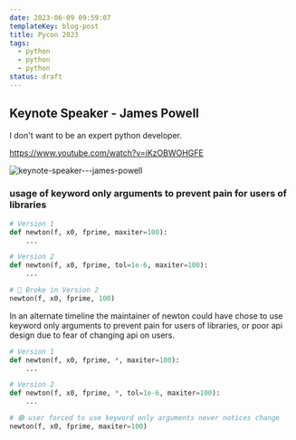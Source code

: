 ```yaml
---
date: 2023-06-09 09:59:07
templateKey: blog-post
title: Pycon 2023
tags:
  - python
  - python
  - python
status: draft
---
```


## Keynote Speaker - James Powell

I don't want to be an expert python developer.

<https://www.youtube.com/watch?v=iKzOBWOHGFE>

![keynote-speaker---james-powell](https://screenshots.waylonwalker.com/keynote-speaker---james-powell.webp)

### usage of keyword only arguments to prevent pain for users of libraries

```python
# Version 1
def newton(f, x0, fprime, maxiter=100):
    ...

# Version 2
def newton(f, x0, fprime, tol=1e-6, maxiter=100):
    ...

# 🔴 Broke in Version 2
newton(f, x0, fprime, 100)
```

In an alternate timeline the maintainer of newton could have chose to use
keyword only arguments to prevent pain for users of libraries, or poor api
design due to fear of changing api on users.

```python
# Version 1
def newton(f, x0, fprime, *, maxiter=100):
    ...

# Version 2
def newton(f, x0, fprime, *, tol=1e-6, maxiter=100):
    ...

# 🟢 user forced to use keyword only arguments never notices change
newton(f, x0, fprime, maxiter=100)
```
